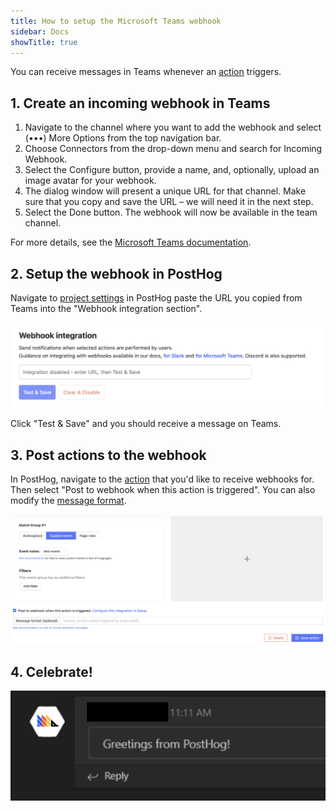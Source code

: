 ```yaml
---
title: How to setup the Microsoft Teams webhook
sidebar: Docs
showTitle: true
---
```


You can receive messages in Teams whenever an [action](/docs/user-guides/actions) triggers.

## 1. Create an incoming webhook in Teams

1. Navigate to the channel where you want to add the webhook and select (•••) More Options from the top navigation bar.
1. Choose Connectors from the drop-down menu and search for Incoming Webhook.
1. Select the Configure button, provide a name, and, optionally, upload an image avatar for your webhook.
1. The dialog window will present a unique URL for that channel. Make sure that you copy and save the URL – we will need it in the next step.
1. Select the Done button. The webhook will now be available in the team channel.

For more details, see the [Microsoft Teams documentation](https://docs.microsoft.com/en-us/microsoftteams/platform/webhooks-and-connectors/how-to/add-incoming-webhook#add-an-incoming-webhook-to-a-teams-channel).

## 2. Setup the webhook in PostHog

Navigate to [project settings](https://app.posthog.com/project/settings) in PostHog paste the URL you copied from Teams into the "Webhook integration section".

![Add webhook integration](../../images/docs/webhooks/webhook-integration.png)

Click "Test & Save" and you should receive a message on Teams. 

## 3. Post actions to the webhook

In PostHog, navigate to the [action](https://app.posthog.com/data-management/actions) that you'd like to receive webhooks for. Then select "Post to webhook when this action is triggered". You can also modify the [message format](/docs/webhooks#message-formatting).

![PostHog Edit Action](../../images/post-action-slack.png)

## 4. Celebrate!

![](../../images/mt-message.png)
